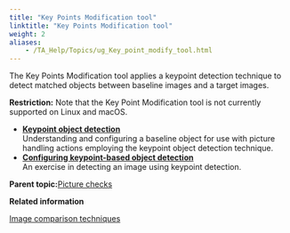 ```yaml
--- 
title: "Key Points Modification tool"
linktitle: "Key Points Modification tool"
weight: 2
aliases: 
    - /TA_Help/Topics/ug_Key_point_modify_tool.html
---
```


The Key Points Modification tool applies a keypoint detection technique to detect matched objects between baseline images and a target images.

**Restriction:** Note that the Key Point Modification tool is not currently supported on Linux and macOS.

-   **[Keypoint object detection](/TA_Automation/Topics/aut_keypoint_detection_method.html)**  
Understanding and configuring a baseline object for use with picture handling actions employing the keypoint object detection technique.
-   **[Configuring keypoint-based object detection](/TA_Help/Topics/ug_Key_point_modify_tool_detecting_matched_images.html)**  
An exercise in detecting an image using keypoint detection.

**Parent topic:**[Picture checks](/TA_Help/Topics/Projects_and_tests_picture_check.html)

**Related information**  


[Image comparison techniques](/TA_Automation/Topics/aut_image_comparison_techniques.html)

